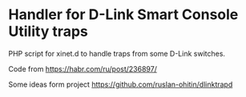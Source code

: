 # Handler for D-Link Smart Console Utility traps

PHP script for xinet.d to handle traps from some D-Link switches.

Code from <https://habr.com/ru/post/236897/>

Some ideas form project <https://github.com/ruslan-ohitin/dlinktrapd>
